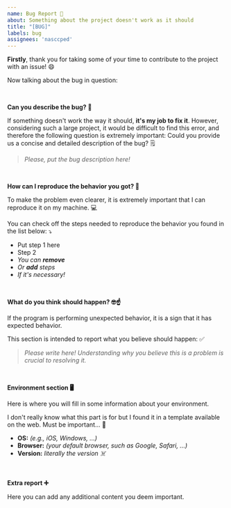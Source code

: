 ```yaml
---
name: Bug Report 🐞
about: Something about the project doesn't work as it should
title: "[BUG]"
labels: bug
assignees: 'nasccped'
---
```


<!-- intro text ---------------------------------------------------->
**Firstly**, thank you for taking some of your time to contribute to
the project with an issue! 😄

Now talking about the bug in question:

<br>



<!-- bug description ----------------------------------------------->
**Can you describe the bug? 🤔**

If something doesn't work the way it should, **it's my job to fix
it**. However, considering such a large project, it would be
difficult to find this error, and therefore the following question is
extremely important: Could you provide us a concise and detailed
description of the bug? 🗒️

>
> *Please, put the bug description here!*
>

<br>



<!-- reproduce behavior -------------------------------------------->
**How can I reproduce the behavior you got? 👣**

To make the problem even clearer, it is extremely important that I
can reproduce it on my machine. 💻

You can check off the steps needed to reproduce the behavior you
found in the list below: ⤵️

- Put step 1 here
- Step 2
- *You can **remove***
- *Or **add** steps*
- *If it's necessary!*

<br>



<!-- expected behavior --------------------------------------------->
**What do you think should happen? 🤓☝️**

If the program is performing unexpected behavior, it is a sign that
it has expected behavior.

This section is intended to report what you believe should happen: ✅

>
> *Please write here! Understanding why you believe this is a problem
> is crucial to resolving it.*
>

<br>



<!-- environment --------------------------------------------------->
**Environment section 🖥️**

Here is where you will fill in some information about your
environment.

I don't really know what this part is for but I found it in a
template available on the web. Must be important... 🫥

- **OS:** *(e.g., iOS, Windows, ...)*
- **Browser:** *(your default browser, such as Google, Safari, ...)*
- **Version:** *literally the version ☠️*

<br>



<!-- extra content ------------------------------------------------->
**Extra report ➕**

Here you can add any additional content you deem important.

<br>